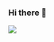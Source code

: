### Hi there 👋

<!--
**cloudd81/cloudd81** is a ✨ _special_ ✨ repository because its `README.md` (this file) appears on your GitHub profile.

Here are some ideas to get you started:

- 🔭 I’m currently working on ...
- 🌱 I’m currently learning ...
- 👯 I’m looking to collaborate on ...
- 🤔 I’m looking for help with ...
- 💬 Ask me about ...
- 📫 How to reach me: ...
- 😄 Pronouns: ...
- ⚡ Fun fact: ...
-->

<a href="https://ddcloud.tistory.com/" target="_blank"><img src="https://img.shields.io/badge/Blog-white?style=plastic&logo=000000&logoColor=black"/></a>
